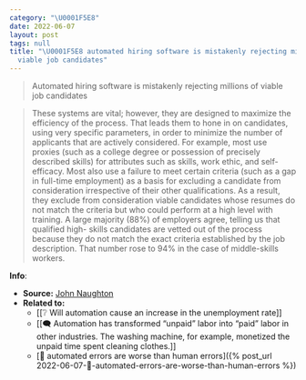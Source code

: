 ```yaml
---
category: "\U0001F5E8️"
date: 2022-06-07
layout: post
tags: null
title: "\U0001F5E8️ automated hiring software is mistakenly rejecting millions of
  viable job candidates"
---
```


> Automated hiring software is mistakenly rejecting millions of viable job candidates

> These systems are vital; however, they are designed to maximize the efficiency of the process. That leads them to hone in on candidates, using very specific parameters, in order to minimize the number of applicants that are actively considered. For example, most use proxies (such as a college degree or possession of precisely described skills) for attributes such as skills, work ethic, and self-efficacy. Most also use a failure to meet certain criteria (such as a gap in full-time employment) as a basis for excluding a candidate from consideration irrespective of their other qualifications. As a result, they exclude from consideration viable candidates whose resumes do not match the criteria but who could perform at a high level with training. A large majority (88%) of employers agree, telling us that qualified high- skills candidates are vetted out of the process because they do not match the exact criteria established by the job description. That number rose to 94% in the case of middle-skills workers.

**Info**:
- **Source:** [John Naughton](https://johnnaughton.substack.com/p/wednesday-8-september-2021?s=r)
- **Related to:**
	- [[❔ Will automation cause an increase in the unemployment rate]]
	- [[🗨️ Automation has transformed “unpaid” labor into “paid” labor in other industries. The washing machine, for example, monetized the unpaid time spent cleaning clothes.]]
	- [🌰 automated errors are worse than human errors]({% post_url 2022-06-07-🌰-automated-errors-are-worse-than-human-errors %})